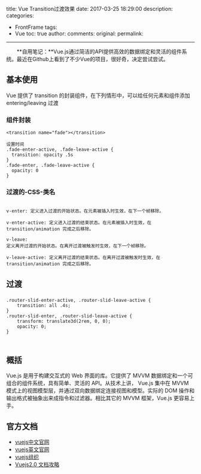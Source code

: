 title: Vue Transition过渡效果
date: 2017-03-25 18:29:00
description: 
categories:
- FrontFrame
tags:
- Vue
toc: true
author:
comments:
original:
permalink: 
---

　　**自用笔记：**Vue.js通过简洁的API提供高效的数据绑定和灵活的组件系统。最近在Github上看到了不少Vue的项目，很好奇，决定尝试尝试。
<!-- more -->
## 基本使用
Vue 提供了 transition 的封装组件，在下列情形中，可以给任何元素和组件添加 entering/leaving 过渡

### 组件封装
```
<transition name="fade"></transition>

设置时间
.fade-enter-active, .fade-leave-active {
  transition: opacity .5s
}
.fade-enter, .fade-leave-active {
  opacity: 0
}
```

### 过渡的-CSS-类名

```

v-enter: 定义进入过渡的开始状态。在元素被插入时生效，在下一个帧移除。

v-enter-active: 定义进入过渡的结束状态。在元素被插入时生效，在 transition/animation 完成之后移除。

v-leave: 
定义离开过渡的开始状态。在离开过渡被触发时生效，在下一个帧移除。

v-leave-active: 定义离开过渡的结束状态。在离开过渡被触发时生效，在 transition/animation 完成之后移除。
```

## 过渡

### 
```
.router-slid-enter-active, .router-slid-leave-active {
    transition: all .4s;
}
.router-slid-enter, .router-slid-leave-active {
    transform: translate3d(2rem, 0, 0);
    opacity: 0;
}
```

### 
```
```
## 概括
Vue.js 是用于构建交互式的 Web  界面的库。它提供了 MVVM 数据绑定和一个可组合的组件系统，具有简单、灵活的 API。从技术上讲， Vue.js 集中在 MVVM 模式上的视图模型层，并通过双向数据绑定连接视图和模型。实际的 DOM 操作和输出格式被抽象出来成指令和过滤器。相比其它的 MVVM 框架，Vue.js 更容易上手。
## 官方文档
- [vuejs中文官网](http://cn.vuejs.org/ "") 
- [vuejs英文官网](http://vuejs.org/ "") 
- [vuejs组织](https://github.com/vuejs "")
- [Vuejs2.0 文档攻略](http://larabase.com/ "")